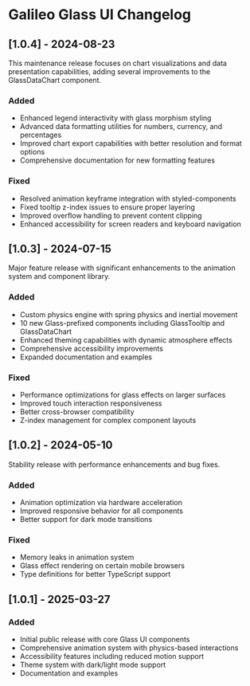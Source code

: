 # Galileo Glass UI Changelog

## [1.0.4] - 2024-08-23

This maintenance release focuses on chart visualizations and data presentation capabilities, adding several improvements to the GlassDataChart component.

### Added
- Enhanced legend interactivity with glass morphism styling
- Advanced data formatting utilities for numbers, currency, and percentages
- Improved chart export capabilities with better resolution and format options
- Comprehensive documentation for new formatting features

### Fixed
- Resolved animation keyframe integration with styled-components
- Fixed tooltip z-index issues to ensure proper layering
- Improved overflow handling to prevent content clipping
- Enhanced accessibility for screen readers and keyboard navigation

## [1.0.3] - 2024-07-15

Major feature release with significant enhancements to the animation system and component library.

### Added
- Custom physics engine with spring physics and inertial movement
- 10 new Glass-prefixed components including GlassTooltip and GlassDataChart
- Enhanced theming capabilities with dynamic atmosphere effects
- Comprehensive accessibility improvements
- Expanded documentation and examples

### Fixed
- Performance optimizations for glass effects on larger surfaces
- Improved touch interaction responsiveness
- Better cross-browser compatibility
- Z-index management for complex component layouts

## [1.0.2] - 2024-05-10

Stability release with performance enhancements and bug fixes.

### Added
- Animation optimization via hardware acceleration
- Improved responsive behavior for all components
- Better support for dark mode transitions

### Fixed
- Memory leaks in animation system
- Glass effect rendering on certain mobile browsers
- Type definitions for better TypeScript support

## [1.0.1] - 2025-03-27

### Added
- Initial public release with core Glass UI components
- Comprehensive animation system with physics-based interactions
- Accessibility features including reduced motion support
- Theme system with dark/light mode support
- Documentation and examples 